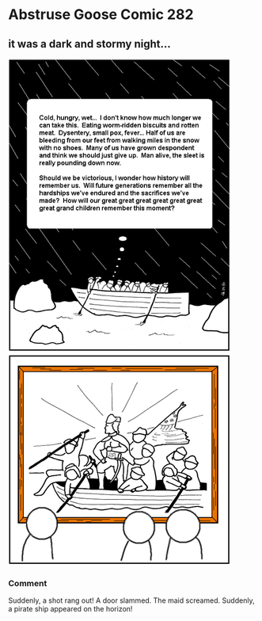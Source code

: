 # Abstruse Goose Comic 282
## it was a dark and stormy night...

![image](licentia_poetica.png)
### Comment
Suddenly, a shot rang out!  A door slammed.  The maid screamed.  Suddenly, a pirate ship appeared on the horizon!
